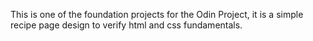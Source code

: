 This is one of the foundation projects for the Odin Project, it is a simple recipe page design to verify html and css fundamentals.